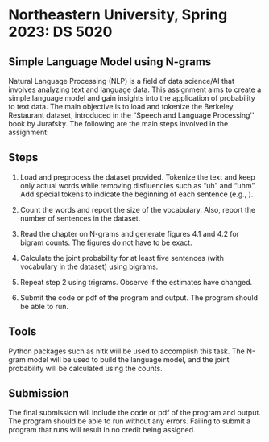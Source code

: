 # Northeastern University, Spring 2023: DS 5020
## Simple Language Model using N-grams

Natural Language Processing (NLP) is a field of data science/AI that involves analyzing text and language data. This assignment aims to create a simple language model and gain insights into the application of probability to text data. The main objective is to load and tokenize the Berkeley Restaurant dataset, introduced in the “Speech and Language Processing'' book by Jurafsky. The following are the main steps involved in the assignment:

## Steps

1. Load and preprocess the dataset provided. Tokenize the text and keep only actual words while removing disfluencies such as “uh” and “uhm”. Add special tokens to indicate the beginning of each sentence (e.g., </s>).

2. Count the words and report the size of the vocabulary. Also, report the number of sentences in the dataset.

3. Read the chapter on N-grams and generate figures 4.1 and 4.2 for bigram counts. The figures do not have to be exact.

4. Calculate the joint probability for at least five sentences (with vocabulary in the dataset) using bigrams.

5. Repeat step 2 using trigrams. Observe if the estimates have changed.

6. Submit the code or pdf of the program and output. The program should be able to run.

## Tools

Python packages such as nltk will be used to accomplish this task. The N-gram model will be used to build the language model, and the joint probability will be calculated using the counts.

## Submission

The final submission will include the code or pdf of the program and output. The program should be able to run without any errors. Failing to submit a program that runs will result in no credit being assigned.